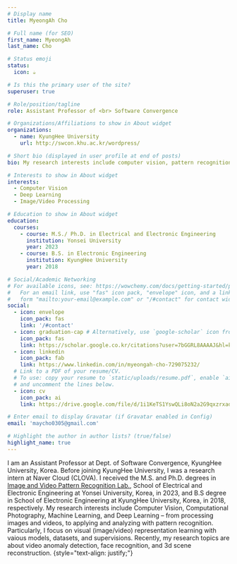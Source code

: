 ```yaml
---
# Display name
title: MyeongAh Cho

# Full name (for SEO)
first_name: MyeongAh
last_name: Cho

# Status emoji
status:
  icon: ☕️

# Is this the primary user of the site?
superuser: true

# Role/position/tagline
role: Assistant Professor of <br> Software Convergence

# Organizations/Affiliations to show in About widget
organizations:
  - name: KyungHee University
    url: http://swcon.khu.ac.kr/wordpress/

# Short bio (displayed in user profile at end of posts)
bio: My research interests include computer vision, pattern recognition and deep learning.

# Interests to show in About widget
interests:
  - Computer Vision
  - Deep Learning
  - Image/Video Processing

# Education to show in About widget
education:
  courses:
    - course: M.S./ Ph.D. in Electrical and Electronic Engineering
      institution: Yonsei University
      year: 2023
    - course: B.S. in Electronic Engineering
      institution: KyungHee University
      year: 2018

# Social/Academic Networking
# For available icons, see: https://wowchemy.com/docs/getting-started/page-builder/#icons
#   For an email link, use "fas" icon pack, "envelope" icon, and a link in the
#   form "mailto:your-email@example.com" or "/#contact" for contact widget.
social:
  - icon: envelope
    icon_pack: fas
    link: '/#contact'
  - icon: graduation-cap # Alternatively, use `google-scholar` icon from `ai` icon pack
    icon_pack: fas
    link: https://scholar.google.co.kr/citations?user=7bGGRL8AAAAJ&hl=ko
  - icon: linkedin
    icon_pack: fab
    link: https://www.linkedin.com/in/myeongah-cho-729075232/
  # Link to a PDF of your resume/CV.
  # To use: copy your resume to `static/uploads/resume.pdf`, enable `ai` icons in `params.yaml`,
  # and uncomment the lines below.
  - icon: cv
    icon_pack: ai
    link: https://drive.google.com/file/d/1i1KeTS1YswQLi8oN2a2G9qxzrxadMkKM/view?usp=sharing

# Enter email to display Gravatar (if Gravatar enabled in Config)
email: 'maycho0305@gmail.com'

# Highlight the author in author lists? (true/false)
highlight_name: true
---
```

I am an Assistant Professor at Dept. of Software Convergence, KyungHee University, Korea. Before joining KyungHee University, I was a research intern at Naver Cloud (CLOVA). I received the M.S. and Ph.D. degrees in [Image and Video Pattern Recognition Lab.](http://mvp.yonsei.ac.kr/), School of Electrical and Electronic Engineering at Yonsei University, Korea, in 2023, and B.S degree in School of Electronic Engineering at KyungHee University, Korea, in 2018, respectively. My research interests include Computer Vision, Computational Photography, Machine Learning, and Deep Learning – from processing images and videos, to applying and analyzing with pattern recognition. Particularly, I focus on visual (image/video) representation learning with vaious models, datasets, and supervisions. Recently, my research topics are about video anomaly detection, face recognition, and 3d scene reconstruction.
{style="text-align: justify;"}
